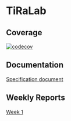 # TiRaLab

## Coverage

[![codecov](https://codecov.io/gh/JoJoensuu/TiRaLab/graph/badge.svg?token=LKWGX2VQ4Q)](https://codecov.io/gh/JoJoensuu/TiRaLab)

## Documentation

[Specification document](https://github.com/JoJoensuu/TiRaLab/blob/main/docs/specif.md)

## Weekly Reports

[Week 1](https://github.com/JoJoensuu/TiRaLab/blob/main/docs/ViikkoRaportit/vko1.md)
